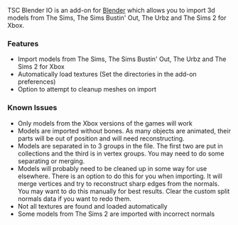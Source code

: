TSC Blender IO is an add-on for [Blender](https://www.blender.org/) which allows you to import 3d models from The Sims, The Sims Bustin' Out, The Urbz and The Sims 2 for Xbox.

### Features
- Import models from The Sims, The Sims Bustin' Out, The Urbz and The Sims 2 for Xbox
- Automatically load textures (Set the directories in the add-on preferences)
- Option to attempt to cleanup meshes on import

### Known Issues
- Only models from the Xbox versions of the games will work
- Models are imported without bones. As many objects are animated, their parts will be out of position and will need reconstructing.
- Models are separated in to 3 groups in the file. The first two are put in collections and the third is in vertex groups. You may need to do some separating or merging.
- Models will probably need to be cleaned up in some way for use elsewhere. There is an option to do this for you when importing. It will merge vertices and try to reconstruct sharp edges from the normals. You may want to do this manually for best results. Clear the custom split normals data if you want to redo them.
- Not all textures are found and loaded automatically
- Some models from The Sims 2 are imported with incorrect normals
